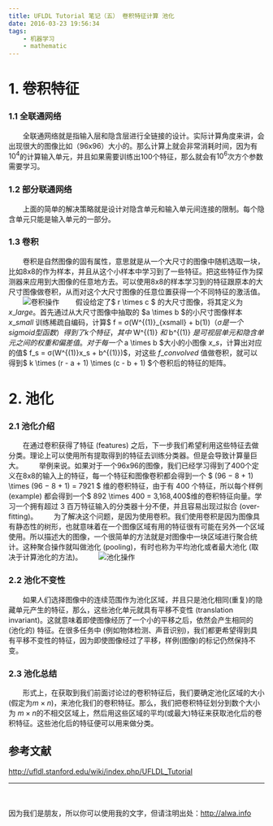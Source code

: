 ```yaml
---
title: UFLDL Tutorial 笔记（五） 卷积特征计算 池化
date: 2016-03-23 19:56:34
tags:
    - 机器学习
    - mathematic
---
```



# 1. 卷积特征
### 1.1 全联通网络
　　全联通网络就是指输入层和隐含层进行全链接的设计。实际计算角度来讲，会出现很大的图像比如（96x96）大小的。那么计算上就会非常消耗时间，因为有$10^4$的计算输入单元，并且如果需要训练出100个特征，那么就会有$10^6$次方个参数需要学习。
　　
### 1.2 部分联通网络
　　上面的简单的解决策略就是设计对隐含单元和输入单元间连接的限制。每个隐含单元只能是输入单元的一部分。
　　
### 1.3 卷积　　
　　卷积是自然图像的固有属性，意思就是从一个大尺寸的图像中随机选取一块，比如8x8的作为样本，并且从这个小样本中学习到了一些特征。把这些特征作为探测器来应用到大图像的任意地方去。可以使用8x8的样本学习到的特征跟原本的大尺寸图像做卷积，从而对这个大尺寸图像的任意位置获得一个不同特征的激活值。
　　![卷积操作](http://7xrh75.com1.z0.glb.clouddn.com/%E7%A5%9E%E7%BB%8F%E7%BD%91%E7%BB%9C_Convolution_schematic.gif)
　　假设给定了$ r \times c $ 的大尺寸图像，将其定义为 $x\_{large}$。首先通过从大尺寸图像中抽取的 $a \times b $的小尺寸图像样本 $x\_{small}$ 训练稀疏自编码，计算$ f = σ(W^{(1)}\_{xsmall} + b(1))$（σ 是一个 sigmoid 型函数）得到了 k 个特征， 其中$ W^{(1)} $和$ b^{(1)} $是可视层单元和隐含单元之间的权重和偏差值。对于每一个$ a \times b $大小的小图像 $x\_s$，计算出对应的值$ f\_s = σ(W^{(1)}x\_s + b^{(1)})$，对这些 $f\_{convolved}$ 值做卷积，就可以得到$ k \times (r - a + 1) \times (c - b + 1) $个卷积后的特征的矩阵。

<!-- more -->

# 2. 池化
### 2.1 池化介绍
　　在通过卷积获得了特征 (features) 之后，下一步我们希望利用这些特征去做分类。理论上可以使用所有提取得到的特征去训练分类器。但是会导致计算量巨大。
　　举例来说。如果对于一个96x96的图像，我们已经学习得到了400个定义在8x8的输入上的特征，每一个特征和图像卷积都会得到一个 $ (96 − 8 + 1) \times (96 − 8 + 1) = 7921 $ 维的卷积特征，由于有 400 个特征，所以每个样例 (example) 都会得到一个$ 892 \times 400 = 3,168,400$维的卷积特征向量。学习一个拥有超过 3 百万特征输入的分类器十分不便，并且容易出现过拟合 (over-fitting)。
　　为了解决这个问题，是因为使用卷积。我们使用卷积是因为图像具有静态性的树形，也就意味着在一个图像区域有用的特征很有可能在另外一个区域使用。所以描述大的图像，一个很简单的方法就是对图像中一块区域进行聚合统计。这种聚合操作就叫做池化 (pooling)，有时也称为平均池化或者最大池化 (取决于计算池化的方法)。
　　![池化操作](http://7xrh75.com1.z0.glb.clouddn.com/%E7%A5%9E%E7%BB%8F%E7%BD%91%E7%BB%9C_Pooling_schematic.gif)
　　
### 2.2 池化不变性
　　如果人们选择图像中的连续范围作为池化区域，并且只是池化相同(重复)的隐藏单元产生的特征，那么，这些池化单元就具有平移不变性 (translation invariant)。这就意味着即使图像经历了一个小的平移之后，依然会产生相同的 (池化的) 特征。在很多任务中 (例如物体检测、声音识别)，我们都更希望得到具有平移不变性的特征，因为即使图像经过了平移，样例(图像)的标记仍然保持不变。
　　
### 2.3 池化总结
　　形式上，在获取到我们前面讨论过的卷积特征后，我们要确定池化区域的大小(假定为$m \times n$)，来池化我们的卷积特征。那么，我们把卷积特征划分到数个大小为 $m \times n$的不相交区域上，然后用这些区域的平均(或最大)特征来获取池化后的卷积特征。这些池化后的特征便可以用来做分类。

## 参考文献
http://ufldl.stanford.edu/wiki/index.php/UFLDL_Tutorial

----
　

因为我们是朋友，所以你可以使用我的文字，但请注明出处：http://alwa.info
